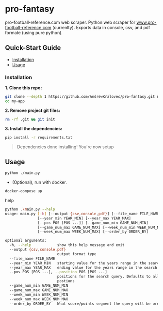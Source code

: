 # pro-fantasy
pro-football-reference.com web scraper. 
Python web scraper for www.pro-football-reference.com (currenlty). Exports data in console, csv, and pdf formate (using pure python).

## Quick-Start Guide

- [Installation](#installation)
- [Usage](#usage)

### Installation

**1. Clone this repo:**

```sh
git clone --depth 1 https://github.com/AndrewKralovec/pro-fantasy.git my-app
cd my-app
```


**2. Remove project git files:**

```sh
rm -rf .git && git init
```


**3. Install the dependencies:**

```sh
pip install -r requirements.txt
```

> Dependencies done installing!
> You're now setup

## Usage
```sh
python ./main.py
```

- (Optional), run with docker. 
```sh
docker-compose up
```
help
```sh
python .\main.py --help
usage: main.py [-h] [--output {csv,console,pdf}] [--file_name FILE_NAME]
               [--year_min YEAR_MIN] [--year_max YEAR_MAX]
               [--pos POS [POS ...]] [--game_num_min GAME_NUM_MIN]
               [--game_num_max GAME_NUM_MAX] [--week_num_min WEEK_NUM_MIN]
               [--week_num_max WEEK_NUM_MAX] [--order_by ORDER_BY]

optional arguments:
  -h, --help            show this help message and exit
  --output {csv,console,pdf}
                        output format type
  --file_name FILE_NAME
  --year_min YEAR_MIN   starting value for the years range in the search query
  --year_max YEAR_MAX   ending value for the years range in the search query
  --pos POS [POS ...], --position POS [POS ...]
                        positions for the search query. Defaults to all
                        postions
  --game_num_min GAME_NUM_MIN
  --game_num_max GAME_NUM_MAX
  --week_num_min WEEK_NUM_MIN
  --week_num_max WEEK_NUM_MAX
  --order_by ORDER_BY   What score/points segment the query will be ordered by
```
